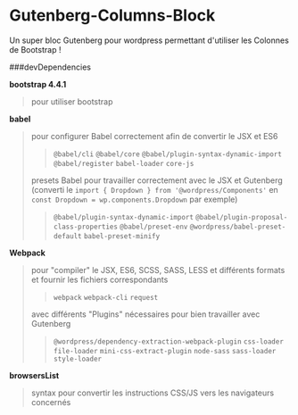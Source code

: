 # Gutenberg-Columns-Block
Un super bloc Gutenberg pour wordpress permettant d'utiliser les Colonnes de Bootstrap !

###devDependencies

**bootstrap 4.4.1**
>pour utiliser bootstrap

**babel**
>pour configurer Babel correctement afin de convertir le JSX et ES6
>>`@babel/cli`
>>`@babel/core`
>>`@babel/plugin-syntax-dynamic-import`
>>`@babel/register`
>>`babel-loader`
>>`core-js`
>
>presets Babel pour travailler correctement avec le JSX et Gutenberg
(converti le `import { Dropdown } from '@wordpress/Components'` en `const Dropdown = wp.components.Dropdown` par exemple)
>>`@babel/plugin-syntax-dynamic-import`
>>`@babel/plugin-proposal-class-properties`
>>`@babel/preset-env`
>>`@wordpress/babel-preset-default`
>>`babel-preset-minify`

**Webpack**
> pour "compiler" le JSX, ES6, SCSS, SASS, LESS et différents formats
>et fournir les fichiers correspondants
>>`webpack`
>>`webpack-cli`
>>`request`
>
> avec différents "Plugins" nécessaires pour bien travailler avec Gutenberg
>>`@wordpress/dependency-extraction-webpack-plugin`
>>`css-loader`
>>`file-loader`
>>`mini-css-extract-plugin`
>>`node-sass`
>>`sass-loader`
>>`style-loader`

**browsersList**
> syntax pour convertir les instructions CSS/JS vers les navigateurs concernés
